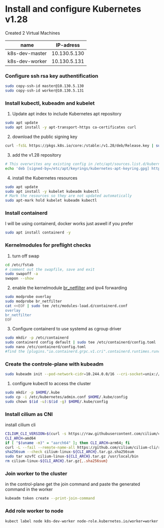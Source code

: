 # Install and configure Kubernetes v1.28

Created 2 Virtual Machines

| name  | IP-adress    |
| ----- | ------------ |
| k8s-dev-master | 10.130.5.130 |
| k8s-dev-worker   | 10.130.5.131  |

### Configure ssh rsa key authentification
```bash
sudo copy-ssh-id master@10.130.5.130
sudo copy-ssh-id worker@10.130.5.131
```

### Install kubectl, kubeadm and kubelet
1. Update apt index to include Kubernetes apt repository
```bash
sudo apt update
sudo apt install -y apt-transport-https ca-certificates curl
```

2. download the public signing key
```bash
curl -fsSL https://pkgs.k8s.io/core:/stable:/v1.28/deb/Release.key | sudo gpg --dearmor -o /etc/apt/keyrings/kubernetes-apt-keyring.gpg
```

3. add the v1.28 repository
```bash
# This overwrites any existing config in /etc/apt/sources.list.d/kubernetes.list
echo 'deb [signed-by=/etc/apt/keyrings/kubernetes-apt-keyring.gpg] https://pkgs.k8s.io/core:/stable:/v1.28/deb/ /' | sudo tee /etc/apt/sources.list.d/kubernetes.list
```

4. install the Kubernetes resources
```bash
sudo apt update
sudo apt install -y kubelet kubeadm kubectl
# Mark the resources so they are not updated automatically
sudo apt-mark hold kubelet kubeadm kubectl
```

### Install containerd
I will be using containerd, docker works just aswell if you prefer
```bash
sudo apt install containerd -y
```

### Kernelmodules for preflight checks
1. turn off swap
```bash
cd /etc/fstab
# comment out the swapfile, save and exit
sudo swapoff -a
swapon --show
```

2. enable the kernelmodule [br_netfilter](/Wiki/Bugs/100-KVM/102-Libvirt_brnetfilter) and ipv4 forwarding
```bash
sudo modprobe overlay  
sudo modprobe br_netfilter  
cat <<EOF | sudo tee /etc/modules-load.d/containerd.conf  
overlay  
br_netfilter  
EOF
```

3. Configure containerd to use systemd as cgroup driver
```bash
sudo mkdir -p /etc/containerd  
sudo containerd config default | sudo tee /etc/containerd/config.toml  
sudo nano /etc/containerd/config.toml
#find the [plugins."io.containerd.grpc.v1.cri".containerd.runtimes.runc.options] section and change systemdcgroup to trueSystemdCgroup = true
```

### Create the controle-plane with kubeadm
```bash
sudo kubeadm init --pod-network-cidr=10.244.0.0/16 --cri-socket=unix:///var/run/containerd/containerd.sock
```

1. configure kubectl to access the cluster
```bash
sudo mkdir -p $HOME/.kube
sudo cp -i /etc/kubernetes/admin.conf $HOME/.kube/config
sudo chown $(id -u):$(id -g) $HOME/.kube/config
```

### Install cilium as CNI
install cilium cli
```bash
CILIUM_CLI_VERSION=$(curl -s https://raw.githubusercontent.com/cilium/cilium-cli/main/stable.txt)
CLI_ARCH=amd64
if [ "$(uname -m)" = "aarch64" ]; then CLI_ARCH=arm64; fi
curl -L --fail --remote-name-all https://github.com/cilium/cilium-cli/releases/download/${CILIUM_CLI_VERSION}/cilium-linux-${CLI_ARCH}.tar.gz{,.sha256sum}
sha256sum --check cilium-linux-${CLI_ARCH}.tar.gz.sha256sum
sudo tar xzvfC cilium-linux-${CLI_ARCH}.tar.gz /usr/local/bin
rm cilium-linux-${CLI_ARCH}.tar.gz{,.sha256sum}
```

### Join worker to the cluster
in the control-plane get the join command and paste the generated command in the worker
```bash
kubeadm token create --print-join-command
```

### Add role worker to node
```bash
kubect label node k8s-dev-worker node-role.kubernetes.io/worker=worker
```

